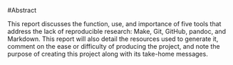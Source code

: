 #Abstract

This report discusses the function, use, and importance of five tools that
address the lack of reproducible research: Make, Git, GitHub, pandoc, and 
Markdown. This report will also detail the resources used to generate it,
comment on the ease or difficulty of producing the project, and note the 
purpose of creating this project along with its take-home messages.


